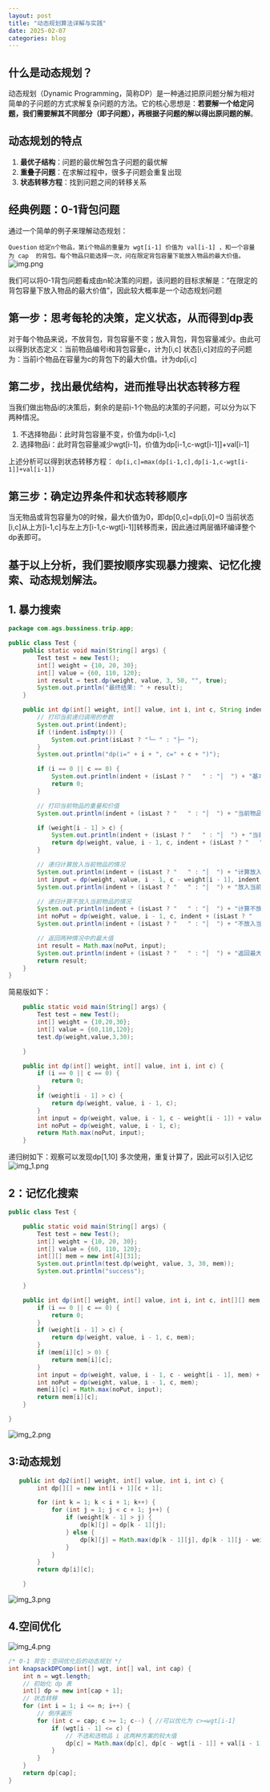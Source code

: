```yaml
---
layout: post
title: "动态规划算法详解与实践"
date: 2025-02-07
categories: blog
---
```


## 什么是动态规划？

动态规划（Dynamic Programming，简称DP）是一种通过把原问题分解为相对简单的子问题的方式求解复杂问题的方法。它的核心思想是：**若要解一个给定问题，我们需要解其不同部分（即子问题），再根据子问题的解以得出原问题的解**。

## 动态规划的特点

1. **最优子结构**：问题的最优解包含子问题的最优解
2. **重叠子问题**：在求解过程中，很多子问题会重复出现
3. **状态转移方程**：找到问题之间的转移关系

## 经典例题：0-1背包问题

通过一个简单的例子来理解动态规划：

``Question``
``给定n个物品，第i个物品的重量为 wgt[i-1] 价值为 val[i-1] ，和一个容量为 cap 
 的背包。每个物品只能选择一次，问在限定背包容量下能放入物品的最大价值。``
![img.png](../assets/images/dp/img.png)

我们可以将0-1背包问题看成由n轮决策的问题，该问题的目标求解是：“在限定的背包容量下放入物品的最大价值”，因此较大概率是一个动态规划问题

## 第一步：思考每轮的决策，定义状态，从而得到dp表
对于每个物品来说，不放背包，背包容量不变；放入背包，背包容量减少。由此可以得到状态定义：当前物品编号i和背包容量c，计为[i,c]
状态[i,c]对应的子问题为：当前i个物品在容量为c的背包下的最大价值。计为dp[i,c]
## 第二步，找出最优结构，进而推导出状态转移方程
当我们做出物品i的决策后，剩余的是前i-1个物品的决策的子问题，可以分为以下两种情况。
1. 不选择物品i：此时背包容量不变，价值为dp[i-1,c]
2. 选择物品i：此时背包容量减少wgt[i-1]，价值为dp[i-1,c-wgt[i-1]]+val[i-1]

上述分析可以得到状态转移方程：
```dp[i,c]=max(dp[i-1,c],dp[i-1,c-wgt[i-1]]+val[i-1])```
## 第三步：确定边界条件和状态转移顺序
当无物品或背包容量为0的时候，最大价值为0，即dp[0,c]=dp[i,0]=0
当前状态[i,c]从上方[i-1,c]与左上方[i-1,c-wgt[i-1]]转移而来，因此通过两层循环编译整个dp表即可。

## 基于以上分析，我们要按顺序实现暴力搜索、记忆化搜索、动态规划解法。

## 1. 暴力搜索
```java
package com.ags.bussiness.trip.app;

public class Test {
    public static void main(String[] args) {
        Test test = new Test();
        int[] weight = {10, 20, 30};
        int[] value = {60, 110, 120};
        int result = test.dp(weight, value, 3, 50, "", true);
        System.out.println("最终结果: " + result);
    }

    public int dp(int[] weight, int[] value, int i, int c, String indent, boolean isLast) {
        // 打印当前递归调用的参数
        System.out.print(indent);
        if (!indent.isEmpty()) {
            System.out.print(isLast ? "└─ " : "├─ ");
        }
        System.out.println("dp(i=" + i + ", c=" + c + ")");

        if (i == 0 || c == 0) {
            System.out.println(indent + (isLast ? "   " : "│  ") + "基本情况：i == 0 或 c == 0，返回 0");
            return 0;
        }

        // 打印当前物品的重量和价值
        System.out.println(indent + (isLast ? "   " : "│  ") + "当前物品: 重量=" + weight[i - 1] + ", 价值=" + value[i - 1]);

        if (weight[i - 1] > c) {
            System.out.println(indent + (isLast ? "   " : "│  ") + "当前物品重量超过容量，跳过该物品");
            return dp(weight, value, i - 1, c, indent + (isLast ? "   " : "│  "), true);
        }

        // 递归计算放入当前物品的情况
        System.out.println(indent + (isLast ? "   " : "│  ") + "计算放入当前物品的情况");
        int input = dp(weight, value, i - 1, c - weight[i - 1], indent + (isLast ? "   " : "│  "), false) + value[i - 1];
        System.out.println(indent + (isLast ? "   " : "│  ") + "放入当前物品的结果: " + input);

        // 递归计算不放入当前物品的情况
        System.out.println(indent + (isLast ? "   " : "│  ") + "计算不放入当前物品的情况");
        int noPut = dp(weight, value, i - 1, c, indent + (isLast ? "   " : "│  "), true);
        System.out.println(indent + (isLast ? "   " : "│  ") + "不放入当前物品的结果: " + noPut);

        // 返回两种情况中的最大值
        int result = Math.max(noPut, input);
        System.out.println(indent + (isLast ? "   " : "│  ") + "返回最大值: " + result);
        return result;
    }
}
```

简易版如下：
```java
    public static void main(String[] args) {
        Test test = new Test();
        int[] weight = {10,20,30};
        int[] value = {60,110,120};
        test.dp(weight,value,3,30);

    }

    public int dp(int[] weight, int[] value, int i, int c) {
        if (i == 0 || c == 0) {
            return 0;
        }
        if (weight[i - 1] > c) {
            return dp(weight, value, i - 1, c);
        }
        int input = dp(weight, value, i - 1, c - weight[i - 1]) + value[i - 1];
        int noPut = dp(weight, value, i - 1, c);
        return Math.max(noPut, input);
    }
```
递归树如下：观察可以发现dp[1,10] 多次使用，重复计算了，因此可以引入记忆
![img_1.png](../assets/images/dp/img_1.png)
## 2：记忆化搜索
```java
public class Test {

    public static void main(String[] args) {
        Test test = new Test();
        int[] weight = {10, 20, 30};
        int[] value = {60, 110, 120};
        int[][] mem = new int[4][31];
        System.out.println(test.dp(weight, value, 3, 30, mem));
        System.out.println("success");

    }

    public int dp(int[] weight, int[] value, int i, int c, int[][] mem) {
        if (i == 0 || c == 0) {
            return 0;
        }
        if (weight[i - 1] > c) {
            return dp(weight, value, i - 1, c, mem);
        }
        if (mem[i][c] > 0) {
            return mem[i][c];
        }
        int input = dp(weight, value, i - 1, c - weight[i - 1], mem) + value[i - 1];
        int noPut = dp(weight, value, i - 1, c, mem);
        mem[i][c] = Math.max(noPut, input);
        return mem[i][c];
    }

}
```
![img_2.png](../assets/images/dp/img_2.png)

## 3:动态规划
```java
   public int dp2(int[] weight, int[] value, int i, int c) {
        int dp[][] = new int[i + 1][c + 1];

        for (int k = 1; k < i + 1; k++) {
            for (int j = 1; j < c + 1; j++) {
                if (weight[k - 1] > j) {
                    dp[k][j] = dp[k - 1][j];
                } else {
                    dp[k][j] = Math.max(dp[k - 1][j], dp[k - 1][j - weight[k - 1]] + value[k - 1]);
                }
            }
        }
        return dp[i][c];

    }
```
![img_3.png](../assets/images/dp/img_3.png)

## 4.空间优化
![img_4.png](../assets/images/dp/img_4.png)
```java
/* 0-1 背包：空间优化后的动态规划 */
int knapsackDPComp(int[] wgt, int[] val, int cap) {
    int n = wgt.length;
    // 初始化 dp 表
    int[] dp = new int[cap + 1];
    // 状态转移
    for (int i = 1; i <= n; i++) {
        // 倒序遍历
        for (int c = cap; c >= 1; c--) { //可以优化为 c>=wgt[i-1]
            if (wgt[i - 1] <= c) {
                // 不选和选物品 i 这两种方案的较大值
                dp[c] = Math.max(dp[c], dp[c - wgt[i - 1]] + val[i - 1]);
            }
        }
    }
    return dp[cap];
}
```